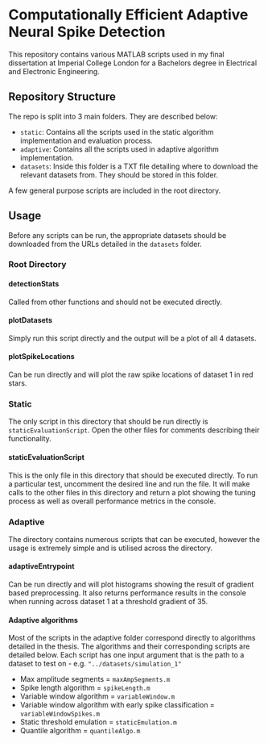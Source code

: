 # Computationally Efficient Adaptive Neural Spike Detection

This repository contains various MATLAB scripts used in my final dissertation at Imperial College London for a Bachelors degree in Electrical and Electronic Engineering.

## Repository Structure

The repo is split into 3 main folders.  They are described below:

- `static`: Contains all the scripts used in the static algorithm implementation and evaluation process.
- `adaptive`: Contains all the scripts used in adaptive algorithm implementation.
- `datasets`: Inside this folder is a TXT file detailing where to download the relevant datasets from.  They should be stored in this folder.

A few general purpose scripts are included in the root directory.

## Usage

Before any scripts can be run, the appropriate datasets should be downloaded from the URLs detailed in the `datasets` folder.

### Root Directory

#### detectionStats
Called from other functions and should not be executed directly.

#### plotDatasets
Simply run this script directly and the output will be a plot of all 4 datasets.

#### plotSpikeLocations
Can be run directly and will plot the raw spike locations of dataset 1 in red stars.


### Static
The only script in this directory that should be run directly is `staticEvaluationScript`.  Open the other files for comments describing their functionality.

#### staticEvaluationScript
This is the only file in this directory that should be executed directly.  To run a particular test, uncomment the desired line and run the file.  It will make calls to the other files in this directory and return a plot showing the tuning process as well as overall performance metrics in the console.


### Adaptive

The directory contains numerous scripts that can be executed, however the usage is extremely simple and is utilised across the directory.

#### adaptiveEntrypoint
Can be run directly and will plot histograms showing the result of gradient based preprocessing.  It also returns performance results in the console when running across dataset 1 at a threshold gradient of 35.

#### Adaptive algorithms
Most of the scripts in the adaptive folder correspond directly to algorithms detailed in the thesis.  The algorithms and their corresponding scripts are detailed below.  Each script has one input argument that is the path to a dataset to test on - e.g. `"../datasets/simulation_1"`

- Max amplitude segments = `maxAmpSegments.m`
- Spike length algorithm = `spikeLength.m`
- Variable window algorithm = `variableWindow.m`
- Variable window algorithm with early spike classification = `variableWindowSpikes.m`
- Static threshold emulation = `staticEmulation.m`
- Quantile algorithm = `quantileAlgo.m`
